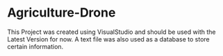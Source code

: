 # Agriculture-Drone
This Project was created using VisualStudio and should be used with the Latest Version for now. A text file was also used as a database to store certain information.
